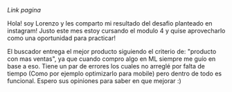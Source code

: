 _Link pagina_

Hola! soy Lorenzo y les comparto mi resultado del desafio planteado en instagram! Justo este mes estoy cursando el modulo 4 y quise aprovecharlo como una oportunidad para practicar!

El buscador entrega el mejor producto siguiendo el criterio de: "producto con mas ventas", ya que cuando compro algo en ML siempre me guío en base a eso. Tiene un par de errores los cuales no arreglé por falta de tiempo (Como por ejemplo optimizarlo para mobile) pero dentro de todo es funcional. Espero sus opiniones para saber en que mejorar :)
